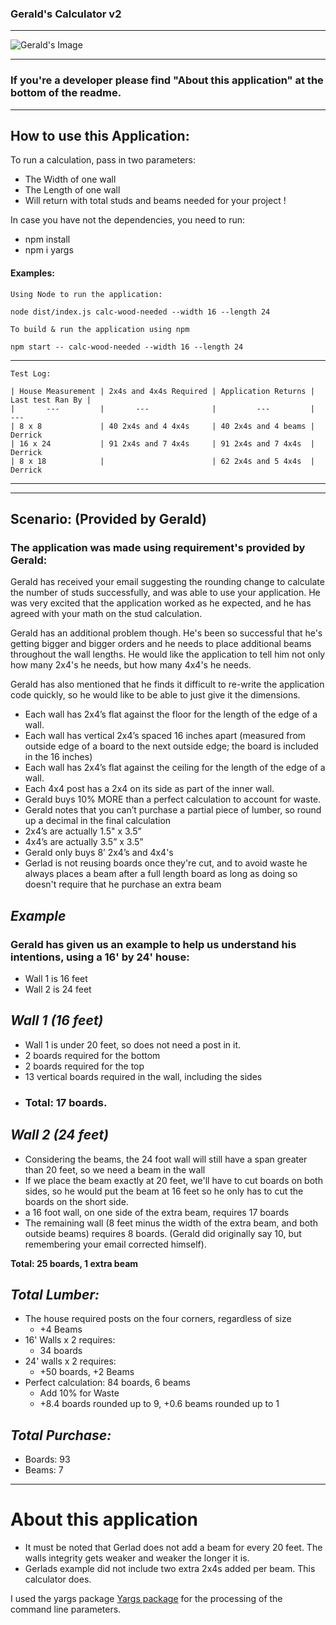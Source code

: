 ### Gerald's Calculator v2
---
![Gerald's Image]

---
### If you're a developer please find "About this application" at the bottom of the readme.
---


## **How to use this Application**:


To run a calculation, pass in two parameters:
* The Width of one wall 
* The Length of one wall 
* Will return with total studs and beams needed for your project !

In case you have not the dependencies, you need to run:
*  npm install
*  npm i yargs

#### Examples:
```
Using Node to run the application: 

node dist/index.js calc-wood-needed --width 16 --length 24
```

```
To build & run the application using npm

npm start -- calc-wood-needed --width 16 --length 24
```
---
```
Test Log:

| House Measurement | 2x4s and 4x4s Required | Application Returns | Last test Ran By |
|       ---         |       ---              |         ---         |        ---
| 8 x 8             | 40 2x4s and 4 4x4s     | 40 2x4s and 4 beams | Derrick
| 16 x 24           | 91 2x4s and 7 4x4s     | 91 2x4s and 7 4x4s  | Derrick
| 8 x 18            |                        | 62 2x4s and 5 4x4s  | Derrick
```
---
---

## **Scenario:**  (Provided by Gerald)
### The application was made using requirement's provided by Gerald:
Gerald has received your email suggesting the rounding change to calculate the number of studs successfully, and was able to use your application. He was very excited that the application worked as he expected, and he has agreed with your math on the stud calculation.

Gerald has an additional problem though. He's been so successful that he's getting bigger and bigger orders and he needs to place additional beams throughout the wall lengths. He would like the application to tell him not only how many 2x4's he needs, but how many 4x4's he needs.

Gerald has also mentioned that he finds it difficult to re-write the application code quickly, so he would like to be able to just give it the dimensions.

*  Each wall has 2x4’s flat against the floor for the length of the edge of a wall.
*  Each wall has vertical 2x4’s spaced 16 inches apart (measured from outside edge of a board to the next outside edge; the board is included in the 16 inches)
*  Each wall has 2x4’s flat against the ceiling for the length of the edge of a wall.
*  Each 4x4 post has a 2x4 on its side as part of the inner wall.
*  Gerald buys 10% MORE than a perfect calculation to account for waste.
*  Gerald notes that you can’t purchase a partial piece of lumber, so round up a decimal in the final calculation
*  2x4’s are actually 1.5" x 3.5”
*  4x4’s are actually 3.5” x 3.5”
* Gerald only buys 8’ 2x4’s and 4x4's
*  Gerlad is not reusing boards once they're cut, and to avoid waste he always places a beam after a full length board as long as doing so doesn't require that he purchase an extra beam

## _Example_
### Gerald has given us an example to help us understand his intentions, using a 16' by 24' house:

* Wall 1 is 16 feet
* Wall 2 is 24 feet

## _Wall 1 (16 feet)_
* Wall 1 is under 20 feet, so does not need a post in it.
* 2 boards required for the bottom
* 2 boards required for the top
* 13 vertical boards required in the wall, including the sides
* ### Total: 17 boards.

## _Wall 2 (24 feet)_
* Considering the beams, the 24 foot wall will still have a span greater than 20 feet, so we need a beam in the wall
* If we place the beam exactly at 20 feet, we'll have to cut boards on both sides, so he would put the beam at 16 feet so he only has to cut the boards on the short side.
* a 16 foot wall, on one side of the extra beam, requires 17 boards
* The remaining wall (8 feet minus the width of the extra beam, and both outside beams) requires 8 boards. (Gerald did originally say 10, but remembering your email corrected himself).

**Total: 25 boards, 1 extra beam**

##  *Total Lumber:*
*  The house required posts on the four corners, regardless of size
   + +4 Beams   
* 16' Walls x 2 requires:
  +  34 boards  
* 24' walls x 2 requires:
  +  +50 boards, +2 Beams 
* Perfect calculation: 84 boards, 6 beams
  +  Add 10% for Waste
  +  +8.4 boards rounded up to 9, +0.6 beams rounded up to 1 

 ## *Total Purchase:*
* Boards: 93
* Beams: 7
---
# About this application

*  It must be noted that Gerlad does not add a beam for every 20 feet. The walls integrity gets weaker and weaker the longer it is.
* Gerlads example did not include two extra 2x4s added per beam. This calculator does.



I used the yargs package [Yargs package] for the processing of the command line parameters. 

[Yargs package]: https://github.com/adam-p/markdown-here/wiki/Markdown-Cheatsheet

[Gerald's Image]: https://i.ytimg.com/vi/8kFfHnre85o/maxresdefault.jpg